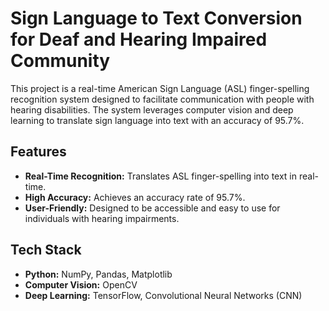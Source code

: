 # Sign Language to Text Conversion for Deaf and Hearing Impaired Community

This project is a real-time American Sign Language (ASL) finger-spelling recognition system designed to facilitate communication with people with hearing disabilities. The system leverages computer vision and deep learning to translate sign language into text with an accuracy of 95.7%.

## Features

- **Real-Time Recognition:** Translates ASL finger-spelling into text in real-time.
- **High Accuracy:** Achieves an accuracy rate of 95.7%.
- **User-Friendly:** Designed to be accessible and easy to use for individuals with hearing impairments.

## Tech Stack

- **Python:** NumPy, Pandas, Matplotlib
- **Computer Vision:** OpenCV
- **Deep Learning:** TensorFlow, Convolutional Neural Networks (CNN)
